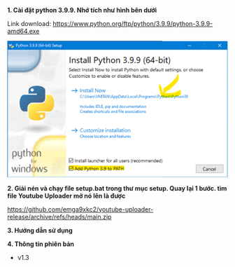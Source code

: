 <b>1. Cài đặt python 3.9.9. Nhớ tích như hình bên dưới</b>

Link download: https://www.python.org/ftp/python/3.9.9/python-3.9.9-amd64.exe

<img src="setup/images/1.png"/>

<b>2. Giải nén và chạy file setup.bat trong thư mục setup. Quay lại 1 bước. tìm file Youtube Uploader mở nó lên là được</b>

https://github.com/emga9xkc2/youtube-uploader-release/archive/refs/heads/main.zip

<b>3. Hướng dẫn sử dụng</b>

<b>4. Thông tin phiên bản</b>

- v1.3

